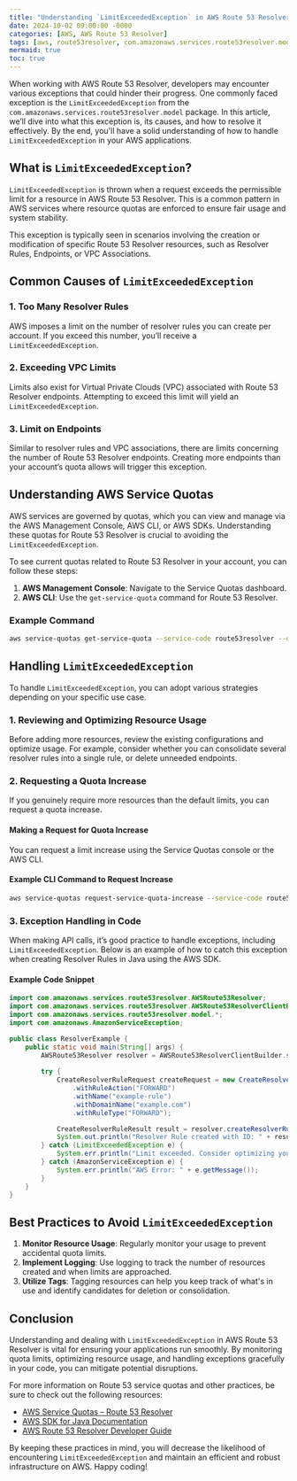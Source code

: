 ```yaml
---
title: "Understanding `LimitExceededException` in AWS Route 53 Resolver: Causes and Solutions"
date: 2024-10-02 09:00:00 -0000
categories: [AWS, AWS Route 53 Resolver]
tags: [aws, route53resolver, com.amazonaws.services.route53resolver.model]
mermaid: true
toc: true
---
```



When working with AWS Route 53 Resolver, developers may encounter various exceptions that could hinder their progress. One commonly faced exception is the `LimitExceededException` from the `com.amazonaws.services.route53resolver.model` package. In this article, we’ll dive into what this exception is, its causes, and how to resolve it effectively. By the end, you'll have a solid understanding of how to handle `LimitExceededException` in your AWS applications.

## What is `LimitExceededException`?

`LimitExceededException` is thrown when a request exceeds the permissible limit for a resource in AWS Route 53 Resolver. This is a common pattern in AWS services where resource quotas are enforced to ensure fair usage and system stability.

This exception is typically seen in scenarios involving the creation or modification of specific Route 53 Resolver resources, such as Resolver Rules, Endpoints, or VPC Associations.

## Common Causes of `LimitExceededException`

### 1. Too Many Resolver Rules

AWS imposes a limit on the number of resolver rules you can create per account. If you exceed this number, you’ll receive a `LimitExceededException`. 

### 2. Exceeding VPC Limits

Limits also exist for Virtual Private Clouds (VPC) associated with Route 53 Resolver endpoints. Attempting to exceed this limit will yield an `LimitExceededException`.

### 3. Limit on Endpoints

Similar to resolver rules and VPC associations, there are limits concerning the number of Route 53 Resolver endpoints. Creating more endpoints than your account’s quota allows will trigger this exception.

## Understanding AWS Service Quotas

AWS services are governed by quotas, which you can view and manage via the AWS Management Console, AWS CLI, or AWS SDKs. Understanding these quotas for Route 53 Resolver is crucial to avoiding the `LimitExceededException`. 

To see current quotas related to Route 53 Resolver in your account, you can follow these steps:

1. **AWS Management Console**: Navigate to the Service Quotas dashboard.
2. **AWS CLI**: Use the `get-service-quota` command for Route 53 Resolver.

### Example Command

```bash
aws service-quotas get-service-quota --service-code route53resolver --quota-code L-12345678
```

## Handling `LimitExceededException`

To handle `LimitExceededException`, you can adopt various strategies depending on your specific use case.

### 1. Reviewing and Optimizing Resource Usage

Before adding more resources, review the existing configurations and optimize usage. For example, consider whether you can consolidate several resolver rules into a single rule, or delete unneeded endpoints.

### 2. Requesting a Quota Increase

If you genuinely require more resources than the default limits, you can request a quota increase.

#### Making a Request for Quota Increase

You can request a limit increase using the Service Quotas console or the AWS CLI.

#### Example CLI Command to Request Increase

```bash
aws service-quotas request-service-quota-increase --service-code route53resolver --quota-code L-12345678 --desired-value <NEW_LIMIT>
```

### 3. Exception Handling in Code

When making API calls, it’s good practice to handle exceptions, including `LimitExceededException`. Below is an example of how to catch this exception when creating Resolver Rules in Java using the AWS SDK.

#### Example Code Snippet

```java
import com.amazonaws.services.route53resolver.AWSRoute53Resolver;
import com.amazonaws.services.route53resolver.AWSRoute53ResolverClientBuilder;
import com.amazonaws.services.route53resolver.model.*;
import com.amazonaws.AmazonServiceException;

public class ResolverExample {
    public static void main(String[] args) {
        AWSRoute53Resolver resolver = AWSRoute53ResolverClientBuilder.standard().build();
        
        try {
            CreateResolverRuleRequest createRequest = new CreateResolverRuleRequest()
                .withRuleAction("FORWARD")
                .withName("example-rule")
                .withDomainName("example.com")
                .withRuleType("FORWARD");

            CreateResolverRuleResult result = resolver.createResolverRule(createRequest);
            System.out.println("Resolver Rule created with ID: " + result.getResolverRule().getId());
        } catch (LimitExceededException e) {
            System.err.println("Limit exceeded. Consider optimizing your resources.");
        } catch (AmazonServiceException e) {
            System.err.println("AWS Error: " + e.getMessage());
        }
    }
}
```

## Best Practices to Avoid `LimitExceededException`

1. **Monitor Resource Usage**: Regularly monitor your usage to prevent accidental quota limits.
2. **Implement Logging**: Use logging to track the number of resources created and when limits are approached.
3. **Utilize Tags**: Tagging resources can help you keep track of what's in use and identify candidates for deletion or consolidation.

## Conclusion

Understanding and dealing with `LimitExceededException` in AWS Route 53 Resolver is vital for ensuring your applications run smoothly. By monitoring quota limits, optimizing resource usage, and handling exceptions gracefully in your code, you can mitigate potential disruptions. 

For more information on Route 53 service quotas and other practices, be sure to check out the following resources:

- [AWS Service Quotas – Route 53 Resolver](https://docs.aws.amazon.com/servicequotas/latest/userguide/quotas.html)
- [AWS SDK for Java Documentation](https://docs.aws.amazon.com/sdk-for-java/v1/developer-guide/home.html)
- [AWS Route 53 Resolver Developer Guide](https://docs.aws.amazon.com/Route53/latest/DeveloperGuide/resolver.html)

By keeping these practices in mind, you will decrease the likelihood of encountering `LimitExceededException` and maintain an efficient and robust infrastructure on AWS. Happy coding!
